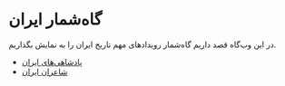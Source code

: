# گاه‌شمار ایران

در این وب‌گاه قصد داریم گاه‌شمار رویدادهای مهم تاریخ ایران را به نمایش بگذاریم.

* [پادشاهی‌های ایران](kingdoms.md)
* [شاعران ایران](poets.md)
